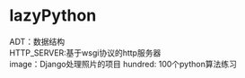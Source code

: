 # lazyPython
ADT：数据结构<br/>
HTTP_SERVER:基于wsgi协议的http服务器<br/>
image：Django处理照片的项目
hundred: 100个python算法练习
